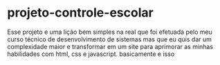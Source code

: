 # projeto-controle-escolar
Esse projeto e uma lição bem simples na real que foi efetuada pelo meu curso técnico de desenvolvimento de sistemas mas que eu quis dar um complexidade maior e transformar em um site para aprimorar as minhas habilidades com html, css e javascript. basicamente e isso   
